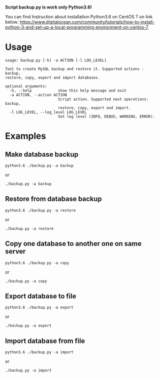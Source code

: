 **Script backup.py is work only Python3.6!**

You can find Instruction about installation Python3.6 on CentOS 7 on link below:
https://www.digitalocean.com/community/tutorials/how-to-install-python-3-and-set-up-a-local-programming-environment-on-centos-7

# Usage

```
usage: backup.py [-h] -a ACTION [-l LOG_LEVEL]

Tool to create MySQL backup and restore it. Supported actions - backup,
restore, copy, export and import databases.

optional arguments:
  -h, --help            show this help message and exit
  -a ACTION, --action ACTION
                        Script action. Supported next operations: backup,
                        restore, copy, export and import.
  -l LOG_LEVEL, --log_level LOG_LEVEL
                        Set log level (INFO, DEBUG, WARNING, ERROR).
```

# Examples
## Make database backup
```
python3.6 ./backup.py -a backup
```
or
```
./backup.py -a backup
```
## Restore from database backup
```
python3.6 ./backup.py -a restore
```
or
```
./backup.py -a restore
```
## Copy one database to another one on same server
```
python3.6 ./backup.py -a copy
```
or
```
./backup.py -a copy
```
## Export database to file
```
python3.6 ./backup.py -a export
```
or
```
./backup.py -a export
```
## Import database from file
```
python3.6 ./backup.py -a import
```
or
```
./backup.py -a import
```